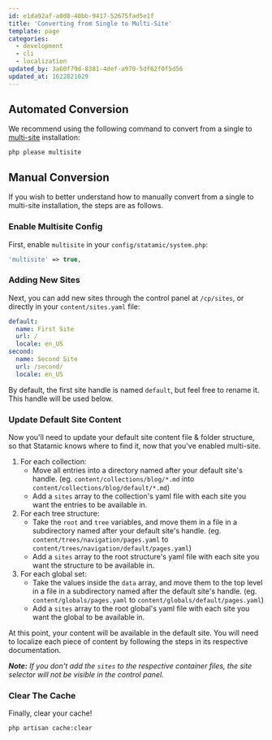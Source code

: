 ```yaml
---
id: e1da92af-a0d8-40bb-9417-52675fad5e1f
title: 'Converting from Single to Multi-Site'
template: page
categories:
  - development
  - cli
  - localization
updated_by: 3a60f79d-8381-4def-a970-5df62f0f5d56
updated_at: 1622821029
---
```

## Automated Conversion

We recommend using the following command to convert from a single to [multi-site](/multi-site) installation:

``` shell
php please multisite
```

## Manual Conversion

If you wish to better understand how to manually convert from a single to multi-site installation, the steps are as follows.

### Enable Multisite Config

First, enable `multisite` in your `config/statamic/system.php`:

``` php
'multisite' => true,
```

### Adding New Sites

Next, you can add new sites through the control panel at `/cp/sites`, or directly in your `content/sites.yaml` file:

``` yaml
default:
  name: First Site
  url: /
  locale: en_US
second:
  name: Second Site
  url: /second/
  locale: en_US
```

By default, the first site handle is named `default`, but feel free to rename it. This handle will be used below.

### Update Default Site Content

Now you'll need to update your default site content file & folder structure, so that Statamic knows where to find it, now that you've enabled multi-site.

1. For each collection:
    - Move all entries into a directory named after your default site's handle. (eg. `content/collections/blog/*.md` into `content/collections/blog/default/*.md`)
    - Add a `sites` array to the collection's yaml file with each site you want the entries to be available in.
2. For each tree structure:
    - Take the `root` and `tree` variables, and move them in a file in a subdirectory named after your default site's handle. (eg. `content/trees/navigation/pages.yaml` to `content/trees/navigation/default/pages.yaml`)
    - Add a `sites` array to the root structure's yaml file with each site you want the structure to be available in.
3. For each global set:
    - Take the values inside the `data` array, and move them to the top level in a file in a subdirectory named after the default site's handle. (eg. `content/globals/pages.yaml` to `content/globals/default/pages.yaml`)
    - Add a `sites` array to the root global's yaml file with each site you want the global to be available in.

At this point, your content will be available in the default site. You will need to localize each piece of content by following the steps in its respective documentation.

_**Note:** If you don't add the `sites` to the respective container files, the site selector will not be visible in the control panel._

### Clear The Cache

Finally, clear your cache!

``` shell
php artisan cache:clear
```
